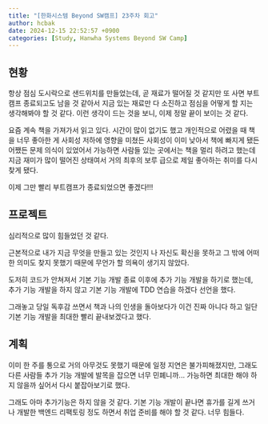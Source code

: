 ```yaml
---
title: "[한화시스템 Beyond SW캠프] 23주차 회고"
author: hcbak
date: 2024-12-15 22:52:57 +0900
categories: [Study, Hanwha Systems Beyond SW Camp]
---
```


## 현황
항상 점심 도시락으로 샌드위치를 만들었는데, 곧 재료가 떨어질 것 같지만 또 사면 부트캠프 종료되고도 남을 것 같아서 지금 있는 재료만 다 소진하고 점심을 어떻게 할 지는 생각해봐야 할 것 같다. 이런 생각이 드는 것을 보니, 이제 정말 끝이 보이는 것 같다.

요즘 계속 책을 가져가서 읽고 있다. 시간이 많이 없기도 했고 개인적으로 어렸을 때 책을 너무 좋아한 게 사회성 저하에 영향을 미쳤든 사회성이 이미 낮아서 책에 빠지게 됐든 어쨌든 문제 의식이 있었어서 가능하면 사람들 있는 곳에서는 책을 멀리 하려고 했는데 지금 재미가 많이 떨어진 상태여서 거의 최후의 보루 급으로 제일 좋아하는 취미를 다시 찾게 됐다.

이제 그만 빨리 부트캠프가 종료되었으면 좋겠다!!!

## 프로젝트
심리적으로 많이 힘들었던 것 같다.

근본적으로 내가 지금 무엇을 만들고 있는 것인지 나 자신도 확신을 못하고 그 밖에 어떠한 의미도 찾지 못했기 때문에 무언가 할 의욕이 생기지 않았다.

도저히 코드가 안쳐져서 기본 기능 개발 종료 이후에 추가 기능 개발을 하기로 했는데, 추가 기능 개발을 하지 않고 기본 기능 개발에 TDD 연습을 하겠다 선언을 했다.

그래놓고 당일 독후감 쓰면서 책과 나의 인생을 돌아보다가 이건 진짜 아니다 하고 일단 기본 기능 개발을 최대한 빨리 끝내보겠다고 했다.

## 계획
이미 한 주를 통으로 거의 아무것도 못했기 때문에 일정 지연은 불가피해졌지만, 그래도 다른 사람들 추가 기능 개발에 발목을 잡으면 너무 민폐니까... 가능하면 최대한 해야 하지 않을까 싶어서 다시 붙잡아보기로 했다.

그래도 아마 추가기능은 하지 않을 것 같다. 기본 기능 개발이 끝나면 휴가를 길게 쓰거나 개발한 백엔드 리팩토링 정도 하면서 취업 준비를 해야 할 것 같다. 너무 힘들다.
